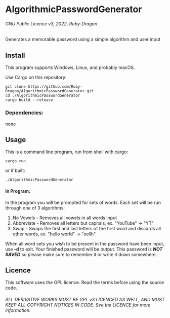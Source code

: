 # AlgorithmicPasswordGenerator

###### GNU Public Licence v3, 2022, Ruby-Dragon

Generates a memorable password using a simple algorithm and user input

## Install

This program supports Windows, Linux, and probably macOS.

Use Cargo on this repository:

    git clone https://github.com/Ruby-Dragon/AlgorithmicPasswordGenerator.git
    cd ./AlgorithmicPasswordGenerator
    cargo build --release

### Dependencies:

none

## Usage

This is a command line program, run from shell with cargo:

    cargo run

or if built:

    ./AlgorithmicPasswordGenerator

#### In Program:

In the program you will be prompted for sets of words. Each set will be run through one of 3 algorithms:

1. No Vowels - Removes all vowels in all words input
2. Abbreviate - Removes all letters but capitals, ex. "YouTube" -> "YT"
3. Swap - Swaps the first and last letters of the first word and discards all other words, ex. "hello world" -> "oellh"

When all word sets you wish to be present in the password have been input, use **-d** to exit. 
Your finished password will be output. This password is ***NOT SAVED*** so please make sure to remember it or write it down somewhere.

## Licence


This software uses the GPL licence. Read the terms before using the source code.

###### ALL DERIVATIVE WORKS MUST BE GPL v3 LICENCED AS WELL, AND MUST KEEP ALL COPYRIGHT NOTICES IN CODE. See the LICENCE for more information.